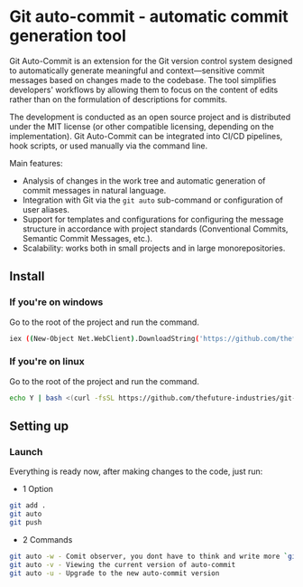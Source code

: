 # Git auto-commit - automatic commit generation tool

Git Auto-Commit is an extension for the Git version control system designed to automatically generate meaningful and context—sensitive commit messages based on changes made to the codebase. The tool simplifies developers' workflows by allowing them to focus on the content of edits rather than on the formulation of descriptions for commits.

The development is conducted as an open source project and is distributed under the MIT license (or other compatible licensing, depending on the implementation). Git Auto-Commit can be integrated into CI/CD pipelines, hook scripts, or used manually via the command line.

Main features:

-   Analysis of changes in the work tree and automatic generation of commit messages in natural language.
-   Integration with Git via the `git auto` sub-command or configuration of user aliases.
-   Support for templates and configurations for configuring the message structure in accordance with project standards (Conventional Commits, Semantic Commit Messages, etc.).
-   Scalability: works both in small projects and in large monorepositories.

## Install

### If you're on windows

Go to the root of the project and run the command.

```bash
iex ((New-Object Net.WebClient).DownloadString('https://github.com/thefuture-industries/git-auto-commit/blob/main/scripts/install-windows-auto-commit.ps1?raw=true'))
```

### If you're on linux

Go to the root of the project and run the command.

```bash
echo Y | bash <(curl -fsSL https://github.com/thefuture-industries/git-auto-commit/blob/main/scripts/install-linux-auto-commit.sh?raw=true)
```

## Setting up

### Launch

Everything is ready now, after making changes to the code, just run:

-   1 Option

```bash
git add .
git auto
git push
```

-   2 Commands

```bash
git auto -w - Comit observer, you dont have to think and write more `git auto` -w (--watch) will figure it out when to make a comit and commit it yourself!
git auto -v - Viewing the current version of auto-commit
git auto -u - Upgrade to the new auto-commit version
```

